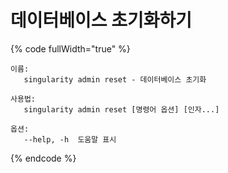 # 데이터베이스 초기화하기

{% code fullWidth="true" %}
```
이름:
   singularity admin reset - 데이터베이스 초기화

사용법:
   singularity admin reset [명령어 옵션] [인자...]

옵션:
   --help, -h  도움말 표시
```
{% endcode %}